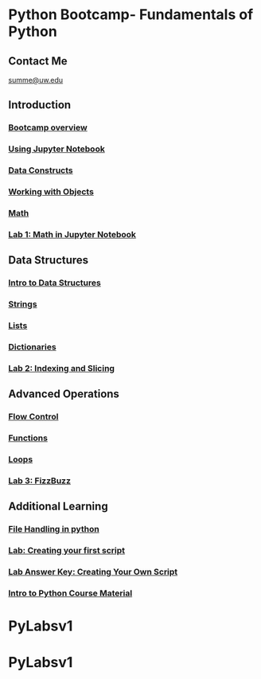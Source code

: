 # Python Bootcamp- Fundamentals of Python

## Contact Me
summe@uw.edu

## Introduction
### [Bootcamp overview](./python_basics/notebooks/Python%20Bootcamp-%20Intro.ipynb)
### [Using Jupyter Notebook](./python_basics/notebooks/Using%20Jupyter%20Notebook.ipynb)
### [Data Constructs](./python_basics/notebooks/Python%20Bootcamp%20-%20Data%20Constructs.ipynb)
### [Working with Objects](https://github.com/summerela/UWFoster_python_bootcamp/blob/master/python_basics/notebooks/Python%20Bootcamp-%20Working%20with%20objects.ipynb)
### [Math](./python_basics/notebooks/Python%20Bootcamp-%20Math.ipynb)
### [Lab 1: Math in Jupyter Notebook](./python_basics/labs/Lab1-%20Math.ipynb)

## Data Structures
### [Intro to Data Structures](./python_basics/notebooks/Python%20Bootcamp-%20Data%20Structures.ipynb)
### [Strings](./python_basics/notebooks/Python%20Bootcamp-%20Strings.ipynb)
### [Lists](./python_basics/notebooks/Python%20Bootcamp-%20Lists.ipynb)
### [Dictionaries](./python_basics/notebooks/Python%20Bootcamp-%20Dictionaries.ipynb)
### [Lab 2: Indexing and Slicing](./python_basics/labs/Lab2-%20Indexing%20and%20Slicing.ipynb)

## Advanced Operations
### [Flow Control](./python_basics/notebooks/Flow%20Control.ipynb)
### [Functions](./python_basics/notebooks/Functions.ipynb)
### [Loops](./python_basics/notebooks/Loops.ipynb)
### [Lab 3: FizzBuzz](./python_basics/labs/FizzBuzz_Lab.ipynb)

## Additional Learning
### [File Handling in python](./python_basics/notebooks/File%20Handling.ipynb)
### [Lab: Creating your first script](./python_basics/labs/Lab3.ipynb)
### [Lab Answer Key: Creating Your Own Script](https://github.com/summerela/UWFoster_python_bootcamp/blob/master/python_basics/labs/Lab3-%20Answer%20Key.ipynb)
### [Intro to Python Course Material](https://github.com/summerela/intro_programming_python)



# PyLabsv1
# PyLabsv1
